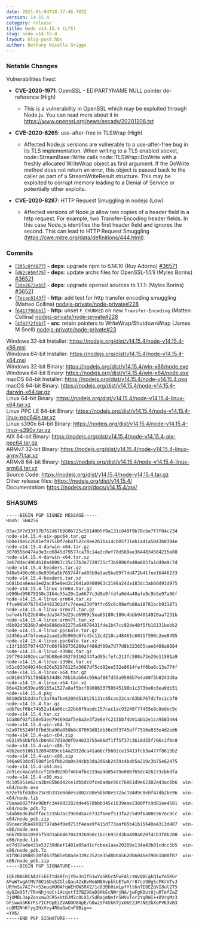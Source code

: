 ```yaml
---
date: 2021-01-04T18:17:46.782Z
version: 14.15.4
category: release
title: Node v14.15.4 (LTS)
slug: node-v14-15-4
layout: blog-post.hbs
author: Bethany Nicolle Griggs
---
```


### Notable Changes

Vulnerabilities fixed:

* **CVE-2020-1971**: OpenSSL - EDIPARTYNAME NULL pointer de-reference (High)
  * This is a vulnerability in OpenSSL which may be exploited through
  Node.js. You can read more about it in
  https://www.openssl.org/news/secadv/20201208.txt

* **CVE-2020-8265**: use-after-free in TLSWrap (High)
  * Affected Node.js versions are vulnerable to a use-after-free bug in
  its TLS implementation. When writing to a TLS enabled socket,
  node::StreamBase::Write calls node::TLSWrap::DoWrite with a freshly
  allocated WriteWrap object as first argument. If the DoWrite method
  does not return an error, this object is passed back to the caller as
  part of a StreamWriteResult structure. This may be exploited to
  corrupt memory leading to a Denial of Service or potentially other
  exploits.

* **CVE-2020-8287**: HTTP Request Smuggling in nodejs (Low)
  * Affected versions of Node.js allow two copies of a header field in
  a http request. For example, two Transfer-Encoding header fields. In
  this case Node.js identifies the first header field and ignores the
  second. This can lead to HTTP Request Smuggling
  (https://cwe.mitre.org/data/definitions/444.html).

### Commits

* [[`305c0f4977`](https://github.com/nodejs/node/commit/305c0f4977)] - **deps**: upgrade npm to 6.14.10 (Ruy Adorno) [#36571](https://github.com/nodejs/node/pull/36571)
* [[`d62c650f75`](https://github.com/nodejs/node/commit/d62c650f75)] - **deps**: update archs files for OpenSSL-1.1.1i (Myles Borins) [#36521](https://github.com/nodejs/node/pull/36521)
* [[`2de2672eb5`](https://github.com/nodejs/node/commit/2de2672eb5)] - **deps**: upgrade openssl sources to 1.1.1i (Myles Borins) [#36521](https://github.com/nodejs/node/pull/36521)
* [[`7ecac8143f`](https://github.com/nodejs/node/commit/7ecac8143f)] - **http**: add test for http transfer encoding smuggling (Matteo Collina) [nodejs-private/node-private#228](https://github.com/nodejs-private/node-private/pull/228)
* [[`641f786bb1`](https://github.com/nodejs/node/commit/641f786bb1)] - **http**: unset `F_CHUNKED` on new `Transfer-Encoding` (Matteo Collina) [nodejs-private/node-private#228](https://github.com/nodejs-private/node-private/pull/228)
* [[`4f8772f9b7`](https://github.com/nodejs/node/commit/4f8772f9b7)] - **src**: retain pointers to WriteWrap/ShutdownWrap (James M Snell) [nodejs-private/node-private#23](https://github.com/nodejs-private/node-private/pull/23)

Windows 32-bit Installer: https://nodejs.org/dist/v14.15.4/node-v14.15.4-x86.msi \
Windows 64-bit Installer: https://nodejs.org/dist/v14.15.4/node-v14.15.4-x64.msi \
Windows 32-bit Binary: https://nodejs.org/dist/v14.15.4/win-x86/node.exe \
Windows 64-bit Binary: https://nodejs.org/dist/v14.15.4/win-x64/node.exe \
macOS 64-bit Installer: https://nodejs.org/dist/v14.15.4/node-v14.15.4.pkg \
macOS 64-bit Binary: https://nodejs.org/dist/v14.15.4/node-v14.15.4-darwin-x64.tar.gz \
Linux 64-bit Binary: https://nodejs.org/dist/v14.15.4/node-v14.15.4-linux-x64.tar.xz \
Linux PPC LE 64-bit Binary: https://nodejs.org/dist/v14.15.4/node-v14.15.4-linux-ppc64le.tar.xz \
Linux s390x 64-bit Binary: https://nodejs.org/dist/v14.15.4/node-v14.15.4-linux-s390x.tar.xz \
AIX 64-bit Binary: https://nodejs.org/dist/v14.15.4/node-v14.15.4-aix-ppc64.tar.gz \
ARMv7 32-bit Binary: https://nodejs.org/dist/v14.15.4/node-v14.15.4-linux-armv7l.tar.xz \
ARMv8 64-bit Binary: https://nodejs.org/dist/v14.15.4/node-v14.15.4-linux-arm64.tar.xz \
Source Code: https://nodejs.org/dist/v14.15.4/node-v14.15.4.tar.gz \
Other release files: https://nodejs.org/dist/v14.15.4/ \
Documentation: https://nodejs.org/docs/v14.15.4/api/

### SHASUMS

```
-----BEGIN PGP SIGNED MESSAGE-----
Hash: SHA256

03ac3f7d33f17b762d676988b725c58140b5f9a131c849f9b78cbe7f7f84c234  node-v14.15.4-aix-ppc64.tar.gz
6b0e19e5c2601ef97510f7eb4f52cc8ee261ba14cb05f31eb1a41a5043b0304e  node-v14.15.4-darwin-x64.tar.gz
3078556d474a3e3cd6845d79577ca78c14a3c0ef78d569ae3644834584235e88  node-v14.15.4-darwin-x64.tar.xz
3eb7d4ec4964b10a48987c35c37b3e7720735cf3b9806fe40a805fa1d49a9c7d  node-v14.15.4-headers.tar.gz
048e5486c86c8e9396a5b765744fad85b9a3ae5ba99f7dd472b41fee16446233  node-v14.15.4-headers.tar.xz
b681bda8eaa1ed2ac85e0ed2c2041a0408963c2198a24da183dc3ab60d93d975  node-v14.15.4-linux-arm64.tar.gz
b990bd99679158c3164c55a20c2a6677c3d9e9ffdfa0d4a40afe9c9b5e97a96f  node-v14.15.4-linux-arm64.tar.xz
ffce90b07675434491361dfc74eee230f9ffc65c6c08efb88a18781bcb931871  node-v14.15.4-linux-armv7l.tar.gz
bafe4bfb22b046cdda3475d23cd6999c5ea85180c180c4bbb94014920aa7231b  node-v14.15.4-linux-armv7l.tar.xz
d8b92d3826b7a04b886da92275a64978431fde1b47cc92de48f5fb16131bebb2  node-v14.15.4-linux-ppc64le.tar.gz
b2456aa4fbfeeea2aae2a0b969c0fc45c12cd218ca48461c6031f590c2ee8495  node-v14.15.4-linux-ppc64le.tar.xz
c13f16657074437fd66f888736260af486df89a7d77d8b323655cee6408a8084  node-v14.15.4-linux-s390x.tar.gz
29f794d492eccaf0b08e6492f91162447ad95cfefc213fc580a72e29e11501a9  node-v14.15.4-linux-s390x.tar.xz
b51c033d40246cd26e52978125a3687df5cd02ee532e8614feff0ba6c13a774f  node-v14.15.4-linux-x64.tar.gz
ed01043751f86bb534d8c70b16ab64c956af88fd35a9506b7e4a68f5b8243d8a  node-v14.15.4-linux-x64.tar.xz
86e42bb639ea69165a1527a8af5bcf8908633750645198b1c373be6c6ea9db31  node-v14.15.4.pkg
8610d81b2d4afc3a79afbe6209d510125131c45cae22cac63bb767dcfec1cbf0  node-v14.15.4.tar.gz
adb7ecf66c74b52a14a08cc22bb0f9aedc157cac1ac93240f7f455e8c8edec9c  node-v14.15.4.tar.xz
1da86f92f158e53ee79469daf5e6a3e3f2e6e7c233bbf4b91ab12e1ca9503444  node-v14.15.4-win-x64.7z
b2a0765240f8fbd3ba90a050b8c87069d81db36c9f3745aff7516e833e4d2ed6  node-v14.15.4-win-x64.zip
e631956bbf65cb046c7d38d0f0a4633755e86df1ff5f37c3610d55f706c1f0c0  node-v14.15.4-win-x86.7z
49b2ee6106192894809ce14a2932dca41a6bcf5602ce19413fcb3a477f8613b2  node-v14.15.4-win-x86.zip
346a053dcd7508f1e5fbb2da0e34cbb3da206ab2439c4bab5a219c3b75e62475  node-v14.15.4-x64.msi
2e91ec4aca9bccf105d920bf46b4fbe219aa9dd5439e006f65dc426273cbbdfa  node-v14.15.4-x86.msi
dc105951e62ca3be85b6d42ce1db5dc0fce6adac90c76861d9e62302a43ac6b6  win-x64/node.exe
632ef6fd3d8e23c8b333e0dde5a802c80e5bb08e572ac184d9c8ebf47db2be96  win-x64/node.lib
79aaa8027f4e98bfc3448d2282dde4678bbb345c1639eae2380ffc9d81ee4581  win-x64/node_pdb.7z
54ab0ed636dffac1335b7ac29e045ace732f6eef513fa2c549f6a00e367ecdcc  win-x64/node_pdb.zip
89ceec9ba49002797ab4f0e9753f4eae9f415d773aaf65b41b15640a4313d407  win-x86/node.exe
a6670b0a10985f58d1a66467041926060c16cc6932d3ba490a020f4cb3fd6280  win-x86/node.lib
ed7d37ade431e53738d6ef1481a05ad1cfcbea1aaa20289a134a43b01cdcc5b5  win-x86/node_pdb.7z
81f8634988510fd63fb85eb8ade339c252ce35d8b0a5620b6046e29061b00f87  win-x86/node_pdb.zip
-----BEGIN PGP SIGNATURE-----

iQEzBAEBCAAdFiEETtd49TnjY0x3nIfG1wYoSKGrAFwFAl/zWvQACgkQ1wYoSKGr
AFwWTwgAtMV70O16Du5ZGlsQau42xBvMeAN8AvpkkUE7wX/r87cU90gScFKrVTvJ
URYmSu7AI7+nS3euqHU0AFqWEHOWSRXZ/1c83Bb0imLpfYlt6nTE8EZdVI8ul2T5
dyQZe95f/TR+NhjnoC+1Acqstf37BZ96aDSMkEcNWrjNA/jwFgK0ut8juRTefZaZ
3jUMBL3apZosxmw3CR5sbtDJM2c0LX1/5dRajmNnfnSHVvTor2YgRWI++DVrgMz3
bFiwwabKKrFs7ICFOpEzZVADOO84pE/G6wiSP4SkKTjxO6E2JPJNE2bXoPVK3VB3
cuDMZNhKfyg2HxVvy4R6aGwCnF9Big==
=YV6/
-----END PGP SIGNATURE-----

```
